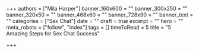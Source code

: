 +++
authors = ["Mila Harper"]
banner_160x600 = ""
banner_300x250 = ""
banner_320x50 = ""
banner_468x60 = ""
banner_728x90 = ""
banner_text = ""
categories = ["Sex Chat"]
date = ""
draft = true
excerpt = ""
hero = ""
meta_robots = ["follow", "index"]
tags = []
timeToRead = 5
title = "5 Amazing Steps for Sex Chat Success"

+++
